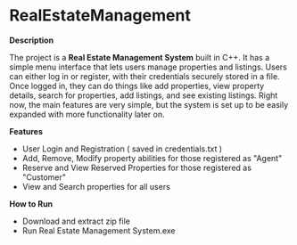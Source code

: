 # RealEstateManagement

**Description**

The project is a **Real Estate Management System** built in C++. It has a simple menu interface that lets users manage properties and listings. Users can either log in or register, with their credentials securely stored in a file. Once logged in, they can do things like add properties, view property details, search for properties, add listings, and see existing listings. Right now, the main features are very simple, but the system is set up to be easily expanded with more functionality later on.

**Features**
- User Login and Registration ( saved in credentials.txt )
- Add, Remove, Modify property abilities for those registered as "Agent"
- Reserve and View Reserved Properties for those registered as "Customer"
- View and Search properties for all users

**How to Run**
- Download and extract zip file
- Run Real Estate Management System.exe
